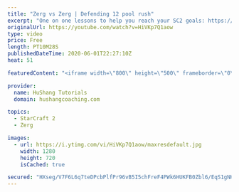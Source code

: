 ```yaml
---
title: "Zerg vs Zerg | Defending 12 pool rush"
excerpt: "One on one lessons to help you reach your SC2 goals: https://www.hushangcoaching.com ------------------------------------------------------------------------------------------------------- In this guide we take a look at how to defend one of the most infamous \"zerg rushes\" in sc2: the 12 pool. This rush"
originalUrl: https://youtube.com/watch?v=HiVKp7Q1aow
type: video
price: Free
length: PT10M28S
publishedDateTime: 2020-06-01T22:27:10Z
heat: 51

featuredContent: "<iframe width=\"800\" height=\"500\" frameborder=\"0\" src=\"https://www.youtube.com/embed/HiVKp7Q1aow\" allow=\"accelerometer; autoplay; encrypted-media; gyroscope; picture-in-picture\" allowfullscreen></iframe>"

provider:
  name: HuShang Tutorials
  domain: hushangcoaching.com

topics:
  - StarCraft 2
  - Zerg

images:
  - url: https://i.ytimg.com/vi/HiVKp7Q1aow/maxresdefault.jpg
    width: 1280
    height: 720
    isCached: true

secured: "HXseg/V7F6L6q7teDPcbPlfPr96vB5I5chFreF4PWk6HUKFB0Zbl6/EqS1gNHTGjRGz86QWRx48k5USbu8JoMKh2441QVqHO2T1Fi0ouoJaQws1BB+FUqX/5Ct5cE58++nIA83NHM98tStwh6rgw2QJcwJvz+8A30GP1WfsD0sZSnEYQiGQILmB5+Wtid/kz3DwcZKmKCHAmvey0QQo4iZdiFmZptcIXgnkzsicFx7oymFfxk0xbDLuLO6VTsL4f8Fsj1TFmJUadE4i7Iqa3hlWBGJkdNNJ5bD0vDHvOaE163ORxd48MU1Yf9Y5kCFazjPd7JtnN887Nn0PQLFO+0SZp3yOn+3A7HHgkCZO9gLKWWbmuyXTZVYxJIWSuN4/2on6Bkk0dtgK37xrGUCeV3N7dElrumh63ntbvtUQa/cE=;4+en+Pp7QFanR47hgl6b/Q=="
---
```


